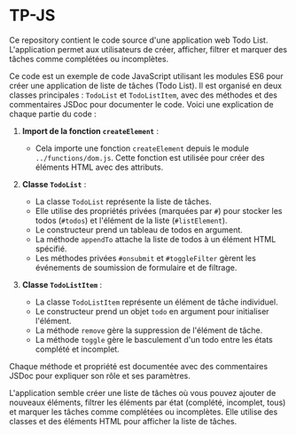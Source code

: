 # TP-JS
Ce repository contient le code source d'une application web Todo List. L'application permet aux utilisateurs de créer, afficher, filtrer et marquer des tâches comme complétées ou incomplètes.

Ce code est un exemple de code JavaScript utilisant les modules ES6 pour créer une application de liste de tâches (Todo List). Il est organisé en deux classes principales : `TodoList` et `TodoListItem`, avec des méthodes et des commentaires JSDoc pour documenter le code. Voici une explication de chaque partie du code :

1. **Import de la fonction `createElement`** :
   - Cela importe une fonction `createElement` depuis le module `../functions/dom.js`. Cette fonction est utilisée pour créer des éléments HTML avec des attributs.

2. **Classe `TodoList`** :
   - La classe `TodoList` représente la liste de tâches.
   - Elle utilise des propriétés privées (marquées par `#`) pour stocker les todos (`#todos`) et l'élément de la liste (`#listElement`).
   - Le constructeur prend un tableau de todos en argument.
   - La méthode `appendTo` attache la liste de todos à un élément HTML spécifié.
   - Les méthodes privées `#onsubmit` et `#toggleFilter` gèrent les événements de soumission de formulaire et de filtrage.
   
3. **Classe `TodoListItem`** :
   - La classe `TodoListItem` représente un élément de tâche individuel.
   - Le constructeur prend un objet `todo` en argument pour initialiser l'élément.
   - La méthode `remove` gère la suppression de l'élément de tâche.
   - La méthode `toggle` gère le basculement d'un todo entre les états complété et incomplet.

Chaque méthode et propriété est documentée avec des commentaires JSDoc pour expliquer son rôle et ses paramètres.

L'application semble créer une liste de tâches où vous pouvez ajouter de nouveaux éléments, filtrer les éléments par état (complété, incomplet, tous) et marquer les tâches comme complétées ou incomplètes. Elle utilise des classes et des éléments HTML pour afficher la liste de tâches.
